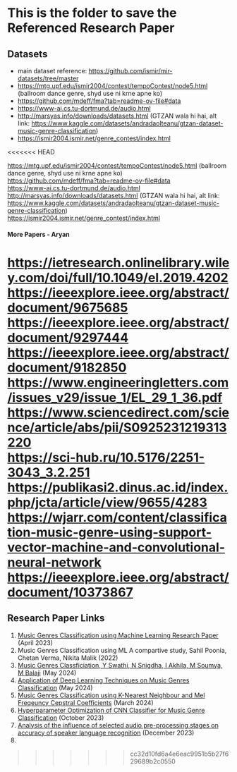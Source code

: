 # This is the folder to save the Referenced Research Paper

## Datasets
- main dataset reference: https://github.com/ismir/mir-datasets/tree/master
- https://mtg.upf.edu/ismir2004/contest/tempoContest/node5.html (ballroom dance genre, shyd use ni krne apne ko)
- https://github.com/mdeff/fma?tab=readme-ov-file#data
- https://www-ai.cs.tu-dortmund.de/audio.html
- http://marsyas.info/downloads/datasets.html (GTZAN wala hi hai, alt link: https://www.kaggle.com/datasets/andradaolteanu/gtzan-dataset-music-genre-classification)
- https://ismir2004.ismir.net/genre_contest/index.html

<<<<<<< HEAD

https://mtg.upf.edu/ismir2004/contest/tempoContest/node5.html (ballroom dance genre, shyd use ni krne apne ko)<br>
https://github.com/mdeff/fma?tab=readme-ov-file#data<br>
https://www-ai.cs.tu-dortmund.de/audio.html<br>
http://marsyas.info/downloads/datasets.html (GTZAN wala hi hai, alt link: https://www.kaggle.com/datasets/andradaolteanu/gtzan-dataset-music-genre-classification)<br>
https://ismir2004.ismir.net/genre_contest/index.html<br>

#### More Papers - Aryan

https://ietresearch.onlinelibrary.wiley.com/doi/full/10.1049/el.2019.4202<br>
https://ieeexplore.ieee.org/abstract/document/9675685<br>
https://ieeexplore.ieee.org/abstract/document/9297444<br>
https://ieeexplore.ieee.org/abstract/document/9182850<br>
https://www.engineeringletters.com/issues_v29/issue_1/EL_29_1_36.pdf<br>
https://www.sciencedirect.com/science/article/abs/pii/S0925231219313220<br>
https://sci-hub.ru/10.5176/2251-3043_3.2.251<br>
https://publikasi2.dinus.ac.id/index.php/jcta/article/view/9655/4283<br>
https://wjarr.com/content/classification-music-genre-using-support-vector-machine-and-convolutional-neural-network<br>
https://ieeexplore.ieee.org/abstract/document/10373867<br>
=======
## Research Paper Links
1. [Music Genres Classification using Machine Learning Research Paper](https://www.researchgate.net/publication/370546962_A_Study_on_Music_Genre_Classification_using_Machine_Learning) (April 2023)
2. Music Genres Classification using ML A compartive study, Sahil Poonia, Chetan Verma, Nikita Malik (2022)
3. [Music Genres Classficiation, Y Swathi, N Snigdha, I Akhila, M Soumya, M Balaji](https://www.ijisrt.com/music-genre-classification) (May 2024)
4. [Application of Deep Learning Techniques on Music Genres Classification](https://www.researchgate.net/publication/381894941_Application_of_Deep_Learning_Model_for_Music_Genre_Classification) (May 2024)
5. [Music Genres Classification using K-Nearest Neighbour and Mel Freqeuncy Cepstral Coefficients](https://www.researchgate.net/publication/379458563_Music_Genre_Classification_Using_K-Nearest_Neighbor_and_Mel-Frequency_Cepstral_Coefficients) (March 2024)
6. [Hyperparameter Optimization of CNN Classifier for Music Genre Classification](https://www.researchgate.net/publication/374926825_Hyperparameter_Optimization_of_CNN_Classifier_for_Music_Genre_Classification) (October 2023)
7. [Analysis of the influence of selected audio pre-processing stages on accuracy of speaker language recognition](https://www.researchgate.net/publication/376877483_Analysis_of_the_influence_of_selected_audio_pre-processing_stages_on_accuracy_of_speaker_language_recognition) (December 2023)
8. 
>>>>>>> cc32d10fd6a4e6eac9951b5b27f629689b2c0550
